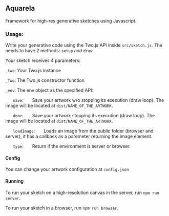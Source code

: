 ## Aquarela

Framework for high-res generative sketches using Javascript.

### Usage:
Write your generative code using the Two.js API inside `src/sketch.js`. The needs to have 2 methods: `setup` and `draw`.

Your sketch receives 4 parameters:

`_two`: 
Your Two.js instance

`_Two`: 
The Two.js constructor function

`_env`: 
The env object as the specified API:

&nbsp;&nbsp;&nbsp;&nbsp;&nbsp;&nbsp;`save`:
&nbsp;&nbsp;&nbsp;&nbsp;&nbsp;&nbsp;Save your artwork w/o stopping its execution (draw loop). The image will be located at `dist/NAME_OF_THE_ARTWORK`.

&nbsp;&nbsp;&nbsp;&nbsp;&nbsp;&nbsp;`done`:
&nbsp;&nbsp;&nbsp;&nbsp;&nbsp;&nbsp;Save your artwork stopping its execution (draw loop). The image will be located at `dist/NAME_OF_THE_ARTWORK`.

&nbsp;&nbsp;&nbsp;&nbsp;&nbsp;&nbsp;`loadImage`:
&nbsp;&nbsp;&nbsp;&nbsp;&nbsp;&nbsp;Loads an image from the public folder (browser and server), it has a callback as a paremeter returning the Image element.

&nbsp;&nbsp;&nbsp;&nbsp;&nbsp;&nbsp;`type`:
&nbsp;&nbsp;&nbsp;&nbsp;&nbsp;&nbsp;Return if the environment is server or browser.

#### Config
You can change your artwork configuration at `config.json`

#### Running

To run your sketch on a high-resolution canvas in the server, run `npm run server`.

To run your sketch in a browser, run `npm run browser`.

